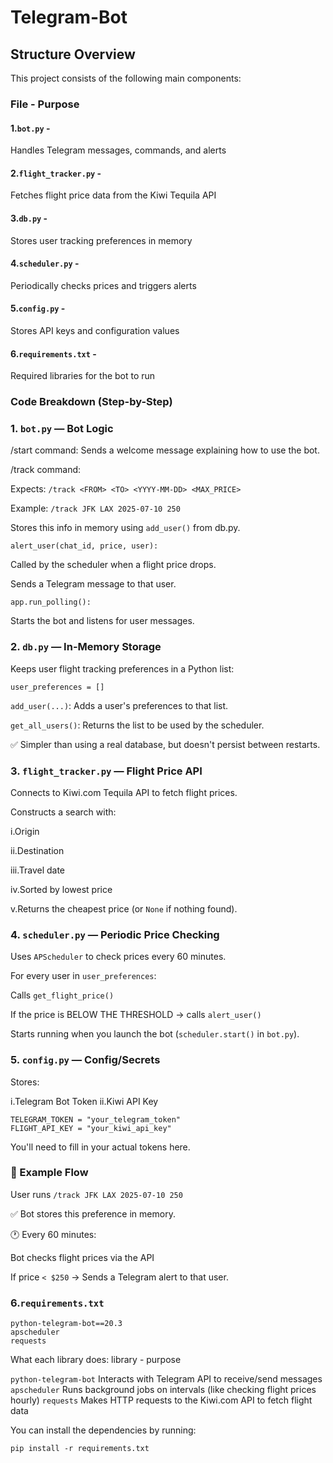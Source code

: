 # Telegram-Bot

## Structure Overview
This project consists of the following main components:

### File  - 	Purpose
#### 1.```bot.py``` - 
Handles Telegram messages, commands, and alerts
#### 2.```flight_tracker.py```	-  
Fetches flight price data from the Kiwi Tequila API
#### 3.```db.py```	-  
Stores user tracking preferences in memory
#### 4.```scheduler.py```	- 
Periodically checks prices and triggers alerts
#### 5.```config.py```	-  
Stores API keys and configuration values
#### 6.```requirements.txt```	- 
Required libraries for the bot to run

### Code Breakdown (Step-by-Step)

### 1. ```bot.py``` — Bot Logic
/start command: Sends a welcome message explaining how to use the bot.

/track command:

Expects: ```/track <FROM> <TO> <YYYY-MM-DD> <MAX_PRICE>```

Example: ```/track JFK LAX 2025-07-10 250```

Stores this info in memory using ```add_user()``` from db.py.

```alert_user(chat_id, price, user):```

Called by the scheduler when a flight price drops.

Sends a Telegram message to that user.

```app.run_polling():```

Starts the bot and listens for user messages.

### 2. ```db.py``` — In-Memory Storage
Keeps user flight tracking preferences in a Python list:

```user_preferences = []```

```add_user(...)```: Adds a user's preferences to that list.

```get_all_users()```: Returns the list to be used by the scheduler.

✅ Simpler than using a real database, but doesn't persist between restarts.

### 3. ```flight_tracker.py``` — Flight Price API
Connects to Kiwi.com Tequila API to fetch flight prices.

Constructs a search with:

i.Origin

ii.Destination

iii.Travel date

iv.Sorted by lowest price

v.Returns the cheapest price (or ```None``` if nothing found).

### 4. ```scheduler.py``` — Periodic Price Checking
Uses ```APScheduler``` to check prices every 60 minutes.

For every user in ```user_preferences```:

Calls ```get_flight_price()```

If the price is BELOW THE THRESHOLD → calls ```alert_user()```

Starts running when you launch the bot (```scheduler.start()``` in ```bot.py```).

### 5. ```config.py``` — Config/Secrets
Stores:

i.Telegram Bot Token
ii.Kiwi API Key

```
TELEGRAM_TOKEN = "your_telegram_token"
FLIGHT_API_KEY = "your_kiwi_api_key"
```
You'll need to fill in your actual tokens here.

### 🔁 Example Flow
User runs ```/track JFK LAX 2025-07-10 250```

✅ Bot stores this preference in memory.

🕐 Every 60 minutes:

Bot checks flight prices via the API

If price ```< $250``` → Sends a Telegram alert to that user.

### 6.```requirements.txt```

```
python-telegram-bot==20.3
apscheduler
requests
```

What each library does:
library - purpose

```python-telegram-bot``` Interacts with Telegram API to receive/send messages
```apscheduler``` Runs background jobs on intervals (like checking flight prices hourly)
```requests``` Makes HTTP requests to the Kiwi.com API to fetch flight data

You can install the dependencies by running:
```
pip install -r requirements.txt
```
